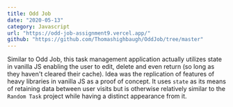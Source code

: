 ```yaml
---
title: Odd Job
date: "2020-05-13"
category: Javascript
url: "https://odd-job-assignment9.vercel.app/"
github: "https://github.com/Thomashighbaugh/OddJob/tree/master"
---
```


Similar to Odd Job, this task management application actually utilizes state in vanilla JS enabling the user to edit, delete and even return (so long as they haven't cleared their cache). Idea was the replication of features of heavy libraries in vanilla JS as a proof of concept. It uses `state` as its means of retaining data between user visits but is otherwise relatively similar to the `Random Task` project while having a distinct appearance from it.
